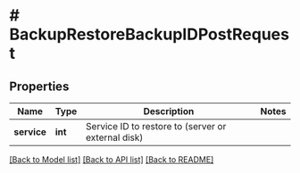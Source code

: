 # # BackupRestoreBackupIDPostRequest

## Properties

Name | Type | Description | Notes
------------ | ------------- | ------------- | -------------
**service** | **int** | Service ID to restore to (server or external disk) |

[[Back to Model list]](../../README.md#models) [[Back to API list]](../../README.md#endpoints) [[Back to README]](../../README.md)
